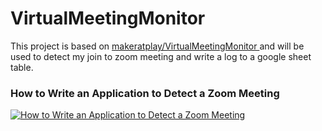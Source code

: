 # VirtualMeetingMonitor

This project is based on [makeratplay/VirtualMeetingMonitor
](https://github.com/makeratplay/VirtualMeetingMonitor)
and will be used to detect my join to zoom meeting and write a log to a google sheet table.

### How to Write an Application to Detect a Zoom Meeting
[![How to Write an Application to Detect a Zoom Meeting](https://img.youtube.com/vi/sqYLpXk6cFc/0.jpg)](https://youtu.be/sqYLpXk6cFc "How to Write an Application to Detect a Zoom Meeting")
